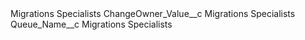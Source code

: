 <?xml version="1.0" encoding="UTF-8"?>
<CustomMetadata xmlns="http://soap.sforce.com/2006/04/metadata" xmlns:xsi="http://www.w3.org/2001/XMLSchema-instance" xmlns:xsd="http://www.w3.org/2001/XMLSchema">
    <label>Migrations Specialists</label>
    <values>
        <field>ChangeOwner_Value__c</field>
        <value xsi:type="xsd:string">Migrations Specialists</value>
    </values>
    <values>
        <field>Queue_Name__c</field>
        <value xsi:type="xsd:string">Migrations Specialists</value>
    </values>
</CustomMetadata>
